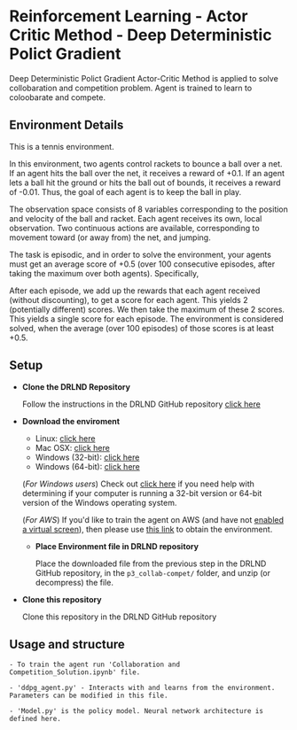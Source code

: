 # Reinforcement Learning - Actor Critic Method - Deep Deterministic Polict Gradient

Deep Deterministic Polict Gradient Actor-Critic Method is applied to solve collobaration and competition problem. Agent is trained to learn to coloobarate and compete.

## Environment Details
This is a tennis environment. 

In this environment, two agents control rackets to bounce a ball over a net. If an agent hits the ball over the net, it receives a reward of +0.1. If an agent lets a ball hit the ground or hits the ball out of bounds, it receives a reward of -0.01. Thus, the goal of each agent is to keep the ball in play.

The observation space consists of 8 variables corresponding to the position and velocity of the ball and racket. Each agent receives its own, local observation. Two continuous actions are available, corresponding to movement toward (or away from) the net, and jumping.

The task is episodic, and in order to solve the environment, your agents must get an average score of +0.5 (over 100 consecutive episodes, after taking the maximum over both agents). Specifically,

After each episode, we add up the rewards that each agent received (without discounting), to get a score for each agent. This yields 2 (potentially different) scores. We then take the maximum of these 2 scores.
This yields a single score for each episode.
The environment is considered solved, when the average (over 100 episodes) of those scores is at least +0.5.



## Setup

- **Clone the DRLND Repository**
    
    Follow the instructions in the DRLND GitHub repository [click here](http://github.com/udacity/deep-reinforcement-learning#dependencies)
    

- **Download the enviroment**
  
    - Linux: [click here](https://s3-us-west-1.amazonaws.com/udacity-drlnd/P3/Tennis/Tennis_Linux.zip)
    - Mac OSX: [click here](https://s3-us-west-1.amazonaws.com/udacity-drlnd/P3/Tennis/Tennis.app.zip)
    - Windows (32-bit): [click here](https://s3-us-west-1.amazonaws.com/udacity-drlnd/P3/Tennis/Tennis_Windows_x86.zip)
    - Windows (64-bit): [click here](https://s3-us-west-1.amazonaws.com/udacity-drlnd/P3/Tennis/Tennis_Windows_x86_64.zip)
   
   (_For Windows users_) Check out 
    [click here](https://support.microsoft.com/en-us/help/827218/how-to-determine-whether-a-computer-is-running-a-32-bit-version-or-64) if you need help with determining if your computer is running a 32-bit version     or 64-bit version of the Windows operating system.

    (_For AWS_) If you'd like to train the agent on AWS (and have not 
    [enabled a virtual screen](https://github.com/Unity-Technologies/ml-agents/blob/master/docs/Training-on-Amazon-Web-Service.md)), then please use 
    [this link](https://s3-us-west-1.amazonaws.com/udacity-drlnd/P1/Banana/Banana_Linux_NoVis.zip) to obtain the environment.
    
  - **Place Environment file in DRLND repository**  
    
      Place the downloaded file from the previous step in the DRLND GitHub repository, in the `p3_collab-compet/` folder, and           unzip (or decompress) the file. 

- **Clone this repository**
    
    Clone this repository in the DRLND GitHub repository
    
 ## Usage and structure
 
    - To train the agent run 'Collaboration and Competition_Solution.ipynb' file. 
    
    - 'ddpg_agent.py' - Interacts with and learns from the environment. Parameters can be modified in this file.
    
    - 'Model.py' is the policy model. Neural network architecture is defined here.

